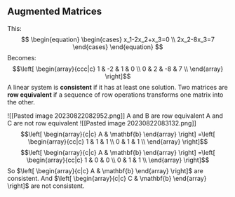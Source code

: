 ## Augmented Matrices
This:
$$
\begin{equation}
    \begin{cases}
	x_1-2x_2+x_3=0 \\
		2x_2-8x_3=7
    \end{cases}
\end{equation}
$$
Becomes:
$$\left[ \begin{array}{ccc|c} 1 & -2 & 1 & 0 \\ 0 & 2 & -8 & 7 \\ \end{array} \right]$$
A linear system is **consistent** if it has at least one solution.
Two matrices are **row equivalent** if a sequence of row operations transforms one matrix into the other.

![[Pasted image 20230822082952.png]]
A and B are row equivalent
A and C are not row equivalent
![[Pasted image 20230822083132.png]]
$$\left[ \begin{array}{c|c} A & \mathbf{b} \end{array} \right] =\left[ \begin{array}{cc|c} 1 & 1 & 1 \\ 0 & 1 & 1 \\ \end{array} \right]$$
$$\left[ \begin{array}{c|c} A & \mathbf{b} \end{array} \right] =\left[ \begin{array}{cc|c} 1 & 0 & 0 \\ 0 & 1 & 1 \\ \end{array} \right]$$
So $\left[ \begin{array}{c|c} A & \mathbf{b} \end{array} \right]$ are consistent.
And $\left[ \begin{array}{c|c} C & \mathbf{b} \end{array} \right]$ are not consistent.

